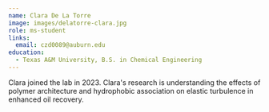 ```yaml
---
name: Clara De La Torre
image: images/delatorre-clara.jpg
role: ms-student
links:
  email: czd0089@auburn.edu
education:
  - Texas A&M University, B.S. in Chemical Engineering
---
```


Clara joined the lab in 2023.
Clara's research is understanding the effects of polymer architecture
and hydrophobic association on elastic turbulence in enhanced oil
recovery.
